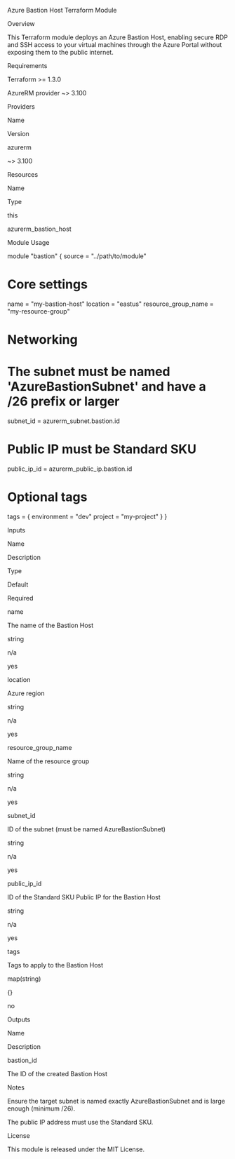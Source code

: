 Azure Bastion Host Terraform Module

Overview

This Terraform module deploys an Azure Bastion Host, enabling secure RDP and SSH access to your virtual machines through the Azure Portal without exposing them to the public internet.

Requirements

Terraform >= 1.3.0

AzureRM provider ~> 3.100

Providers

Name

Version

azurerm

~> 3.100

Resources

Name

Type

this

azurerm_bastion_host

Module Usage

module "bastion" {
  source              = "../path/to/module"

  # Core settings
  name                = "my-bastion-host"
  location            = "eastus"
  resource_group_name = "my-resource-group"

  # Networking
  # The subnet must be named 'AzureBastionSubnet' and have a /26 prefix or larger
  subnet_id           = azurerm_subnet.bastion.id

  # Public IP must be Standard SKU
  public_ip_id        = azurerm_public_ip.bastion.id

  # Optional tags
  tags = {
    environment = "dev"
    project     = "my-project"
  }
}

Inputs

Name

Description

Type

Default

Required

name

The name of the Bastion Host

string

n/a

yes

location

Azure region

string

n/a

yes

resource_group_name

Name of the resource group

string

n/a

yes

subnet_id

ID of the subnet (must be named AzureBastionSubnet)

string

n/a

yes

public_ip_id

ID of the Standard SKU Public IP for the Bastion Host

string

n/a

yes

tags

Tags to apply to the Bastion Host

map(string)

{}

no

Outputs

Name

Description

bastion_id

The ID of the created Bastion Host

Notes

Ensure the target subnet is named exactly AzureBastionSubnet and is large enough (minimum /26).

The public IP address must use the Standard SKU.

License

This module is released under the MIT License.

